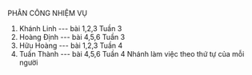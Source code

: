 PHÂN CÔNG NHIỆM VỤ
1. Khánh Linh --- bài 1,2,3 Tuần 3 
2. Hoàng Định --- bài 4,5,6 Tuần 3
3. Hữu Hoàng  --- bài 1,2,3 Tuần 4
4. Tuấn Thành --- bài 4,5,6 Tuần 4
   Nhánh làm việc theo thứ tự của mỗi người
